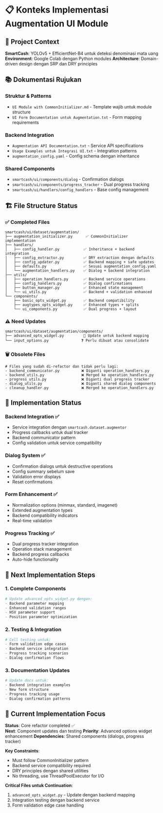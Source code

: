 # 📋 Konteks Implementasi Augmentation UI Module

## 🎯 **Project Context**
**SmartCash**: YOLOv5 + EfficientNet-B4 untuk deteksi denominasi mata uang
**Environment**: Google Colab dengan Python modules
**Architecture**: Domain-driven design dengan SRP dan DRY principles

## 📚 **Dokumentasi Rujukan**

### **Struktur & Patterns**
- `UI Module with CommonInitializer.md` - Template wajib untuk module structure
- `UI Form Documentation untuk Augmentation.txt` - Form mapping requirements

### **Backend Integration** 
- `Augmentation API Documentation.txt` - Service API specifications
- `Usage Examples untuk Integrasi UI.txt` - Integration patterns
- `augmentation_config.yaml` - Config schema dengan inheritance

### **Shared Components**
- `smartcash/ui/components/dialog` - Confirmation dialogs
- `smartcash/ui/components/progress_tracker` - Dual progress tracking
- `smartcash/ui/handlers/config_handlers` - Base config management

## 🏗️ **File Structure Status**

### **✅ Completed Files**
```
smartcash/ui/dataset/augmentation/
├── augmentation_initializer.py      ✅ CommonInitializer implementation
├── handlers/
│   ├── config_handler.py           ✅ Inheritance + backend integration  
│   ├── config_extractor.py         ✅ DRY extraction dengan defaults
│   ├── config_updater.py           ✅ Backend mapping + safe updates
│   ├── defaults.py                 ✅ Sesuai augmentation_config.yaml
│   └── augmentation_handlers.py    ✅ Dialog + backend integration
├── utils/
│   ├── operation_handlers.py       ✅ Backend service operations
│   ├── config_handlers.py          ✅ Dialog confirmations
│   ├── button_manager.py           ✅ Enhanced state management
│   └── ui_utils.py                 ✅ Backend + validation enhanced
└── components/
    ├── basic_opts_widget.py        ✅ Backend compatibility
    ├── augtypes_opts_widget.py     ✅ Enhanced types + splits
    └── ui_components.py            ✅ Dual progress + layout
```

### **⚠️ Need Updates**
```
smartcash/ui/dataset/augmentation/components/
├── advanced_opts_widget.py         🔄 Update untuk backend mapping
└── input_options.py               ❓ Perlu dibuat atau consolidate
```

### **🗑️ Obsolete Files**
```
# Files yang sudah di-refactor dan tidak perlu lagi:
- backend_communicator.py          ❌ Diganti operation_handlers.py
- backend_utils.py                 ❌ Merged ke operation_handlers.py  
- progress_utils.py                ❌ Diganti dual progress tracker
- dialog_utils.py                  ❌ Diganti shared dialog components
- cleanup_handler.py               ❌ Merged ke operation_handlers.py
```

## 🔧 **Implementation Status**

### **Backend Integration** ✅
- Service integration dengan `smartcash.dataset.augmentor`
- Progress callbacks untuk dual tracker
- Backend communicator pattern
- Config validation untuk service compatibility

### **Dialog System** ✅  
- Confirmation dialogs untuk destructive operations
- Config summary sebelum save
- Validation error displays
- Reset confirmations

### **Form Enhancement** ✅
- Normalization options (minmax, standard, imagenet)
- Extended augmentation types
- Backend compatibility indicators
- Real-time validation

### **Progress Tracking** ✅
- Dual progress tracker integration
- Operation stack management
- Backend progress callbacks
- Auto-hide functionality

## 📝 **Next Implementation Steps**

### **1. Complete Components**
```python
# Update advanced_opts_widget.py dengan:
- Backend parameter mapping
- Enhanced validation ranges  
- HSV parameter support
- Position parameter optimization
```

### **2. Testing & Integration**
```python
# Cell testing untuk:
- Form validation edge cases
- Backend service integration
- Progress tracking scenarios
- Dialog confirmation flows
```

### **3. Documentation Updates**
```python
# Update docs untuk:
- Backend integration examples
- New form structure
- Progress tracking usage
- Dialog confirmation patterns
```

## 🎯 **Current Implementation Focus**

**Status**: Core refactor completed ✅  
**Next**: Component updates dan testing
**Priority**: Advanced options widget enhancement
**Dependencies**: Shared components (dialogs, progress tracker)

**Key Constraints**:
- Must follow CommonInitializer pattern
- Backend service compatibility required
- DRY principles dengan shared utilities
- No threading, use ThreadPoolExecutor for I/O

**Critical Files untuk Continuation**:
1. `advanced_opts_widget.py` - Update dengan backend mapping
2. Integration testing dengan backend service
3. Form validation edge case handling